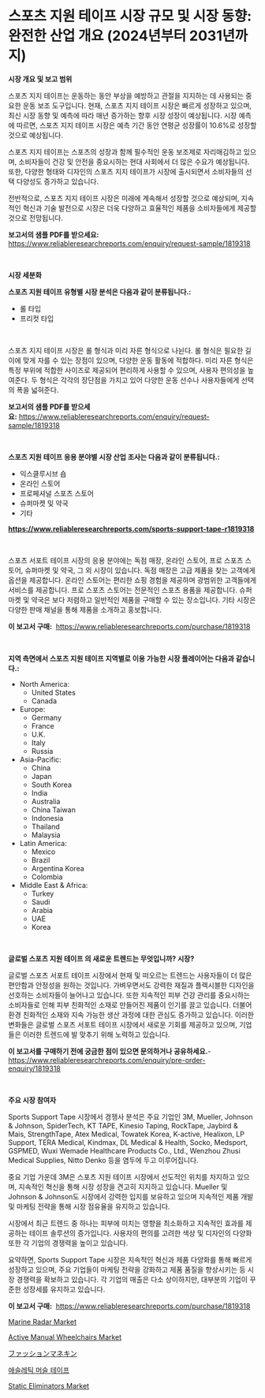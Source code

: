 <p><h1>스포츠 지원 테이프 시장 규모 및 시장 동향: 완전한 산업 개요 (2024년부터 2031년까지)</h1></p><p><strong>시장 개요 및 보고 범위</strong></p>
<p><p>스포츠 지지 테이프는 운동하는 동안 부상을 예방하고 관절을 지지하는 데 사용되는 중요한 운동 보조 도구입니다. 현재, 스포츠 지지 테이프 시장은 빠르게 성장하고 있으며, 최신 시장 동향 및 예측에 따라 매년 증가하는 향후 시장 성장이 예상됩니다. 시장 예측에 따르면, 스포츠 지지 테이프 시장은 예측 기간 동안 연평균 성장률이 10.6%로 성장할 것으로 예상됩니다.</p><p>스포츠 지지 테이프는 스포츠의 성장과 함께 필수적인 운동 보조제로 자리매김하고 있으며, 소비자들이 건강 및 안전을 중요시하는 현대 사회에서 더 많은 수요가 예상됩니다. 또한, 다양한 형태와 디자인의 스포츠 지지 테이프가 시장에 출시되면서 소비자들의 선택 다양성도 증가하고 있습니다.</p><p>전반적으로, 스포츠 지지 테이프 시장은 미래에 계속해서 성장할 것으로 예상되며, 지속적인 혁신과 기술 발전으로 시장은 더욱 다양하고 효율적인 제품을 소비자들에게 제공할 것으로 전망됩니다.</p></p>
<p><strong>보고서의 샘플 PDF를 받으세요:</strong> <a href="https://www.reliableresearchreports.com/enquiry/request-sample/1819318">https://www.reliableresearchreports.com/enquiry/request-sample/1819318</a></p>
<p>&nbsp;</p>
<p><strong>시장 세분화</strong></p>
<p><strong>스포츠 지원 테이프 유형별 시장 분석은 다음과 같이 분류됩니다.:</strong></p>
<p><ul><li>롤 타입</li><li>프리컷 타입</li></ul></p>
<p>&nbsp;</p>
<p><p>스포츠 지지 테이프 시장은 롤 형식과 미리 자른 형식으로 나뉜다. 롤 형식은 필요한 길이에 맞게 자를 수 있는 장점이 있으며, 다양한 운동 활동에 적합하다. 미리 자른 형식은 특정 부위에 적합한 사이즈로 제공되어 편리하게 사용할 수 있으며, 사용자 편의성을 높여준다. 두 형식은 각각의 장단점을 가지고 있어 다양한 운동 선수나 사용자들에게 선택의 폭을 넓혀준다.</p></p>
<p><strong>보고서의 샘플 PDF를 받으세요:</strong>&nbsp;<a href="https://www.reliableresearchreports.com/enquiry/request-sample/1819318">https://www.reliableresearchreports.com/enquiry/request-sample/1819318</a></p>
<p>&nbsp;</p>
<p><strong> 스포츠 지원 테이프 응용 분야별 시장 산업 조사는 다음과 같이 분류됩니다.:</strong></p>
<p><ul><li>익스클루시브 숍</li><li>온라인 스토어</li><li>프로페셔널 스포츠 스토어</li><li>슈퍼마켓 및 약국</li><li>기타</li></ul></p>
<p><strong><a href="https://www.reliableresearchreports.com/sports-support-tape-r1819318">https://www.reliableresearchreports.com/sports-support-tape-r1819318</a></strong></p>
<p>&nbsp;</p>
<p><p>스포츠 서포트 테이프 시장의 응용 분야에는 독점 매장, 온라인 스토어, 프로 스포츠 스토어, 슈퍼마켓 및 약국, 그 외 시장이 있습니다. 독점 매장은 고급 제품을 찾는 고객에게 옵션을 제공합니다. 온라인 스토어는 편리한 쇼핑 경험을 제공하며 광범위한 고객들에게 서비스를 제공합니다. 프로 스포츠 스토어는 전문적인 스포츠 용품을 제공합니다. 슈퍼마켓 및 약국은 보다 저렴하고 일반적인 제품을 구매할 수 있는 장소입니다. 기타 시장은 다양한 판매 채널을 통해 제품을 소개하고 홍보합니다.</p></p>
<p><strong>이 보고서 구매:</strong>&nbsp; <a href="https://www.reliableresearchreports.com/purchase/1819318">https://www.reliableresearchreports.com/purchase/1819318</a></p>
<p>&nbsp;</p>
<p><strong>지역 측면에서 스포츠 지원 테이프 지역별로 이용 가능한 시장 플레이어는 다음과 같습니다.:</strong></p>
<p><ul>
    <li>
        North America:
        <ul>
            <li>United States</li>
            <li>Canada</li>
        </ul>
    </li>
    <li>
        Europe:
        <ul>
            <li>Germany</li>
            <li>France</li>
            <li>U.K.</li>
            <li>Italy</li>
            <li>Russia</li>
        </ul>
    </li>
    <li>
        Asia-Pacific:
        <ul>
            <li>China</li>
            <li>Japan</li>
            <li>South Korea</li>
            <li>India</li>
            <li>Australia</li>
            <li>China Taiwan</li>
            <li>Indonesia</li>
            <li>Thailand</li>
            <li>Malaysia</li>
        </ul>
    </li>
    <li>
        Latin America:
        <ul>
            <li>Mexico</li>
            <li>Brazil</li>
            <li>Argentina Korea</li>
            <li>Colombia</li>
        </ul>
    </li>
    <li>
        Middle East & Africa:
        <ul>
            <li>Turkey</li>
            <li>Saudi</li>
            <li>Arabia</li>
            <li>UAE</li>
            <li>Korea</li>
        </ul>
    </li>
    </ul></p>
<p>&nbsp;</p>
<p><strong>글로벌 스포츠 지원 테이프 의 새로운 트렌드는 무엇입니까? 시장?</strong></p>
<p><p>글로벌 스포츠 서포트 테이프 시장에서 현재 및 떠오르는 트렌드는 사용자들이 더 많은 편안함과 안정성을 원하는 것입니다. 가벼우면서도 강력한 재질과 플렉시블한 디자인을 선호하는 소비자들이 늘어나고 있습니다. 또한 지속적인 피부 건강 관리를 중요시하는 소비자들로 인해 피부 친화적인 소재로 만들어진 제품이 인기를 끌고 있습니다. 더불어 환경 친화적인 소재와 지속 가능한 생산 과정에 대한 관심도 증가하고 있습니다. 이러한 변화들은 글로벌 스포츠 서포트 테이프 시장에서 새로운 기회를 제공하고 있으며, 기업들은 이러한 트렌드에 발 맞추기 위해 노력하고 있습니다.</p></p>
<p><strong>이 보고서를 구매하기 전에 궁금한 점이 있으면 문의하거나 공유하세요.</strong>- <a href="https://www.reliableresearchreports.com/enquiry/pre-order-enquiry/1819318">https://www.reliableresearchreports.com/enquiry/pre-order-enquiry/1819318</a></p>
<p>&nbsp;</p>
<p><strong>주요 시장 참여자</strong></p>
<p><p>Sports Support Tape 시장에서 경쟁사 분석은 주요 기업인 3M, Mueller, Johnson & Johnson, SpiderTech, KT TAPE, Kinesio Taping, RockTape, Jaybird & Mais, StrengthTape, Atex Medical, Towatek Korea, K-active, Healixon, LP Support, TERA Medical, Kindmax, DL Medical & Health, Socko, Medsport, GSPMED, Wuxi Wemade Healthcare Products Co., Ltd., Wenzhou Zhusi Medical Supplies, Nitto Denko 등을 염두에 두고 이루어집니다. </p><p>중요 기업 가운데 3M은 스포츠 지원 테이프 시장에서 선도적인 위치를 차지하고 있으며, 지속적인 혁신을 통해 시장 성장을 견고히 지지하고 있습니다. Mueller 및 Johnson & Johnson도 시장에서 강력한 입지를 보유하고 있으며 지속적인 제품 개발 및 마케팅 전략을 통해 시장 점유율을 유지하고 있습니다. </p><p>시장에서 최근 트렌드 중 하나는 피부에 미치는 영향을 최소화하고 지속적인 효과를 제공하는 테이프 솔루션의 증가입니다. 사용자의 편의를 고려한 색상 및 디자인의 다양화 또한 각 기업의 경쟁력을 높이고 있습니다. </p><p>요약하면, Sports Support Tape 시장은 지속적인 혁신과 제품 다양화를 통해 빠르게 성장하고 있으며, 주요 기업들이 마케팅 전략을 강화하고 제품 품질을 향상시키는 등 시장 경쟁력을 확보하고 있습니다. 각 기업의 매출은 다소 상이하지만, 대부분의 기업이 꾸준한 성장세를 유지하고 있습니다.</p></p>
<p><strong>이 보고서 구매:</strong>&nbsp;&nbsp;<a href="https://www.reliableresearchreports.com/purchase/1819318">https://www.reliableresearchreports.com/purchase/1819318</a></p>
<p><p><a href="https://view.publitas.com/reportprime-1/marine-radar-market-research-report-its-history-and-forecast-2024-to-2031/">Marine Radar Market</a></p><p><a href="https://unruly-ladybug-44b.notion.site/Active-Manual-Wheelchairs-Market-Insight-Market-Trends-Growth-Forecasted-from-2024-TO-2031-b7cff66e1aaf4b4c99567cecc97874b3">Active Manual Wheelchairs Market</a></p><p><a href="https://github.com/mohamedbakry57/Market-Research-Report-List-3/blob/main/812696432528.md">ファッションマネキン</a></p><p><a href="https://github.com/KellyLyncyh543964/Market-Research-Report-List-1/blob/main/636199129613.md">애슬레틱 머슬 테이프</a></p><p><a href="https://www.linkedin.com/pulse/static-eliminators-market-trends-forecast-competitive-analysis-i0jre?trackingId=Ho5mzDqR%2B0tc2t5Bi72MNA%3D%3D">Static Eliminators Market</a></p></p>